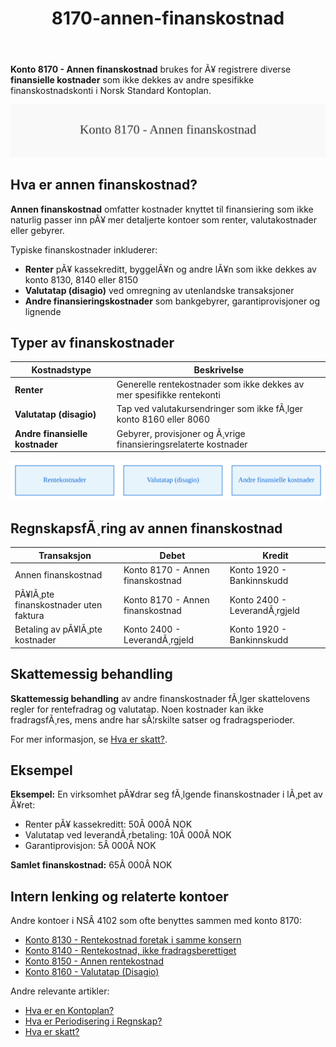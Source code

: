 ﻿---
title: "8170-annen-finanskostnad"
meta_title: "8170-annen-finanskostnad"
meta_description: "**Konto 8170 - Annen finanskostnad** brukes for Ã¥ registrere diverse **finansielle kostnader** som ikke dekkes av andre spesifikke finanskostnadskonti i Norsk ..."
slug: 8170-annen-finanskostnad
type: blog
layout: pages/single
---

**Konto 8170 - Annen finanskostnad** brukes for Ã¥ registrere diverse **finansielle kostnader** som ikke dekkes av andre spesifikke finanskostnadskonti i Norsk Standard Kontoplan.

![Illustrasjon av konto 8170 Annen finanskostnad](8170-annen-finanskostnad-image.svg)

## Hva er annen finanskostnad?

**Annen finanskostnad** omfatter kostnader knyttet til finansiering som ikke naturlig passer inn pÃ¥ mer detaljerte kontoer som renter, valutakostnader eller gebyrer.

Typiske finanskostnader inkluderer:

* **Renter** pÃ¥ kassekreditt, byggelÃ¥n og andre lÃ¥n som ikke dekkes av konto 8130, 8140 eller 8150
* **Valutatap (disagio)** ved omregning av utenlandske transaksjoner
* **Andre finansieringskostnader** som bankgebyrer, garantiprovisjoner og lignende

## Typer av finanskostnader

| Kostnadstype                | Beskrivelse                                                        |
|-----------------------------|--------------------------------------------------------------------|
| **Renter**                  | Generelle rentekostnader som ikke dekkes av mer spesifikke rentekonti |
| **Valutatap (disagio)**     | Tap ved valutakursendringer som ikke fÃ¸lger konto 8160 eller 8060    |
| **Andre finansielle kostnader** | Gebyrer, provisjoner og Ã¸vrige finansieringsrelaterte kostnader        |

![Typer av finanskostnader](8170-finanskostnad-typer.svg)

## RegnskapsfÃ¸ring av annen finanskostnad

| Transaksjon                                 | Debet                                   | Kredit                       |
|---------------------------------------------|-----------------------------------------|------------------------------|
| Annen finanskostnad                         | Konto 8170 - Annen finanskostnad        | Konto 1920 - Bankinnskudd    |
| PÃ¥lÃ¸pte finanskostnader uten faktura        | Konto 8170 - Annen finanskostnad        | Konto 2400 - LeverandÃ¸rgjeld |
| Betaling av pÃ¥lÃ¸pte kostnader               | Konto 2400 - LeverandÃ¸rgjeld            | Konto 1920 - Bankinnskudd    |

## Skattemessig behandling

**Skattemessig behandling** av andre finanskostnader fÃ¸lger skattelovens regler for rentefradrag og valutatap. Noen kostnader kan ikke fradragsfÃ¸res, mens andre har sÃ¦rskilte satser og fradragsperioder.

For mer informasjon, se [Hva er skatt?](/blogs/regnskap/hva-er-skatt "Hva er skatt? Oversikt over skatteregler i Norge").

## Eksempel

**Eksempel:** En virksomhet pÃ¥drar seg fÃ¸lgende finanskostnader i lÃ¸pet av Ã¥ret:

* Renter pÃ¥ kassekreditt: 50Â 000Â NOK
* Valutatap ved leverandÃ¸rbetaling: 10Â 000Â NOK
* Garantiprovisjon: 5Â 000Â NOK

**Samlet finanskostnad:** 65Â 000Â NOK

## Intern lenking og relaterte kontoer

Andre kontoer i NSÂ 4102 som ofte benyttes sammen med konto 8170:

* [Konto 8130 - Rentekostnad foretak i samme konsern](/blogs/kontoplan/8130-rentekostnad-foretak-i-samme-konsern "Konto 8130 - Rentekostnad foretak i samme konsern")
* [Konto 8140 - Rentekostnad, ikke fradragsberettiget](/blogs/kontoplan/8140-rentekostnad-ikke-fradragsberettiget "Konto 8140 - Rentekostnad, ikke fradragsberettiget i Norsk Standard Kontoplan")
* [Konto 8150 - Annen rentekostnad](/blogs/kontoplan/8150-annen-rentekostnad "Konto 8150 - Annen rentekostnad: Guide til andre rentekostnader")
* [Konto 8160 - Valutatap (Disagio)](/blogs/kontoplan/8160-valutatap-disagio "Konto 8160 - Valutatap (Disagio)")

Andre relevante artikler:

* [Hva er en Kontoplan?](/blogs/regnskap/hva-er-kontoplan "Hva er en Kontoplan? Komplett guide til kontoplaner i norsk regnskap")
* [Hva er Periodisering i Regnskap?](/blogs/regnskap/hva-er-periodisering "Hva er Periodisering i Regnskap? Guide til periodisering av kostnader og inntekter")
* [Hva er skatt?](/blogs/regnskap/hva-er-skatt "Hva er skatt? Oversikt over skatteregler i Norge")
